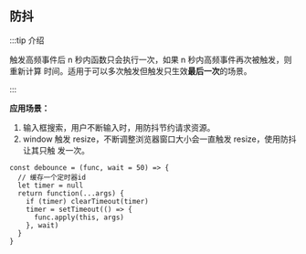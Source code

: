 ## 防抖

:::tip 介绍

触发高频事件后 n 秒内函数只会执行一次，如果 n 秒内高频事件再次被触发，则重新计算
时间。适用于可以多次触发但触发只生效**最后一次**的场景。

:::

**应用场景：**

1. 输入框搜索，用户不断输入时，用防抖节约请求资源。
2. window 触发 resize，不断调整浏览器窗口大小会一直触发 resize，使用防抖让其只触
   发一次。

```js:line-numbers
const debounce = (func, wait = 50) => {
  // 缓存一个定时器id
  let timer = null
  return function(...args) {
    if (timer) clearTimeout(timer)
    timer = setTimeout(() => {
      func.apply(this, args)
    }, wait)
  }
}
```
